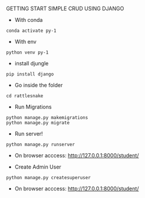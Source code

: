 GETTING START SIMPLE CRUD USING DJANGO

- With conda
```
conda activate py-1
```
- With env
```
python venv py-1
```
- install djungle
```
pip install django
```

- Go inside the folder
```
cd rattlesnake
```

- Run Migrations
```
python manage.py makemigrations
python manage.py migrate
```

- Run server!
```
python manage.py runserver
```

- On browser acccess: http://127.0.0.1:8000/student/

- Create Admin User
```
python manage.py createsuperuser
```
- On browser acccess: http://127.0.0.1:8000/student/

